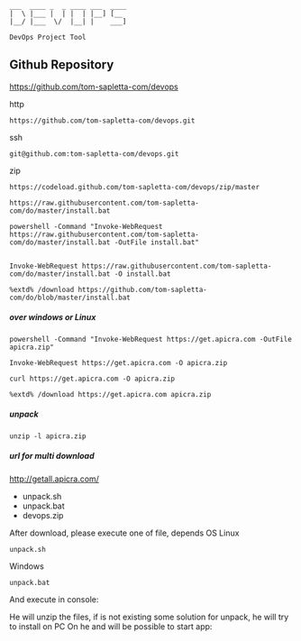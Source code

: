     ___  ____ _  _ ____ ___  ____ 
    |  \ |___ |  | |  | |__] [__  
    |__/ |___  \/  |__| |    ___] 
    
    DevOps Project Tool
    
## Github Repository
https://github.com/tom-sapletta-com/devops
    
http
    
    https://github.com/tom-sapletta-com/devops.git

ssh
    
    git@github.com:tom-sapletta-com/devops.git
    
zip
    
    https://codeload.github.com/tom-sapletta-com/devops/zip/master
    
    https://raw.githubusercontent.com/tom-sapletta-com/do/master/install.bat
    
    powershell -Command "Invoke-WebRequest https://raw.githubusercontent.com/tom-sapletta-com/do/master/install.bat -OutFile install.bat"
    
    
    Invoke-WebRequest https://raw.githubusercontent.com/tom-sapletta-com/do/master/install.bat -O install.bat
    
    %extd% /download https://github.com/tom-sapletta-com/do/blob/master/install.bat
    
##### over windows or Linux

    powershell -Command "Invoke-WebRequest https://get.apicra.com -OutFile apicra.zip"
 
    Invoke-WebRequest https://get.apicra.com -O apicra.zip
 
    curl https://get.apicra.com -O apicra.zip
 
    %extd% /download https://get.apicra.com apicra.zip
 
##### unpack
 
    unzip -l apicra.zip

##### url for multi download 
http://getall.apicra.com/

* unpack.sh
* unpack.bat
* devops.zip

After download, please execute one of file, depends OS
Linux

    unpack.sh
    
Windows
    
    unpack.bat
 
And execute in console:

He will unzip the files, if is not existing some solution for unpack, he will try to install on PC
On he and will be possible to start app:

